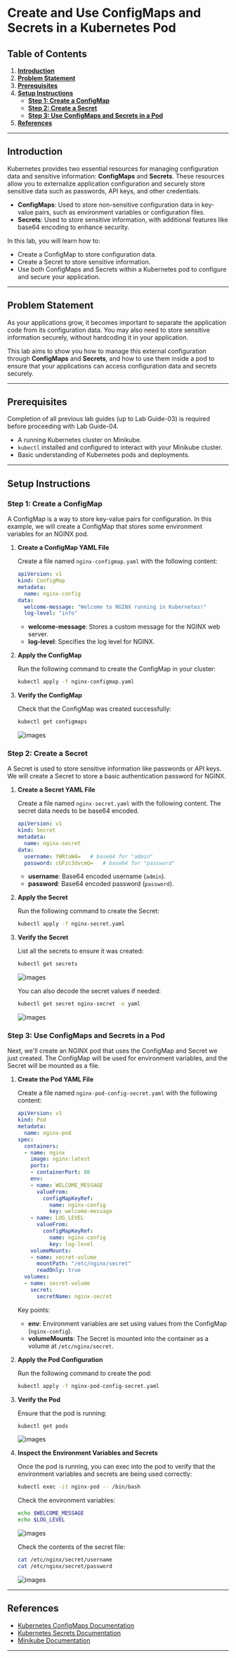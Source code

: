 # **Create and Use ConfigMaps and Secrets in a Kubernetes Pod**

## **Table of Contents**

1. [**Introduction**](#introduction)  
2. [**Problem Statement**](#problem-statement)  
3. [**Prerequisites**](#prerequisites)  
4. [**Setup Instructions**](#setup-instructions)  
   - [**Step 1: Create a ConfigMap**](#step-1-create-a-configmap)  
   - [**Step 2: Create a Secret**](#step-2-create-a-secret)  
   - [**Step 3: Use ConfigMaps and Secrets in a Pod**](#step-3-use-configmaps-and-secrets-in-a-pod)  
5. [**References**](#references)  

---

## **Introduction**

Kubernetes provides two essential resources for managing configuration data and sensitive information: **ConfigMaps** and **Secrets**. These resources allow you to externalize application configuration and securely store sensitive data such as passwords, API keys, and other credentials.

- **ConfigMaps**: Used to store non-sensitive configuration data in key-value pairs, such as environment variables or configuration files.
- **Secrets**: Used to store sensitive information, with additional features like base64 encoding to enhance security.

In this lab, you will learn how to:
- Create a ConfigMap to store configuration data.
- Create a Secret to store sensitive information.
- Use both ConfigMaps and Secrets within a Kubernetes pod to configure and secure your application.

---

## **Problem Statement**

As your applications grow, it becomes important to separate the application code from its configuration data. You may also need to store sensitive information securely, without hardcoding it in your application.

This lab aims to show you how to manage this external configuration through **ConfigMaps** and **Secrets**, and how to use them inside a pod to ensure that your applications can access configuration data and secrets securely.

---

## **Prerequisites**
Completion of all previous lab guides (up to Lab Guide-03) is required before proceeding with Lab Guide-04.

- A running Kubernetes cluster on Minikube.
- `kubectl` installed and configured to interact with your Minikube cluster.
- Basic understanding of Kubernetes pods and deployments.

---

## **Setup Instructions**

### **Step 1: Create a ConfigMap**

A ConfigMap is a way to store key-value pairs for configuration. In this example, we will create a ConfigMap that stores some environment variables for an NGINX pod.

1. **Create a ConfigMap YAML File**  

   Create a file named `nginx-configmap.yaml` with the following content:
   
   ```yaml
   apiVersion: v1
   kind: ConfigMap
   metadata:
     name: nginx-config
   data:
     welcome-message: "Welcome to NGINX running in Kubernetes!"
     log-level: "info"
   ```

   - **welcome-message**: Stores a custom message for the NGINX web server.
   - **log-level**: Specifies the log level for NGINX.

2. **Apply the ConfigMap** 

   Run the following command to create the ConfigMap in your cluster:

   ```bash
   kubectl apply -f nginx-configmap.yaml
   ```

3. **Verify the ConfigMap**  

   Check that the ConfigMap was created successfully:

   ```bash
   kubectl get configmaps
   ```
   ![images](./images/k8s-20.png)

### **Step 2: Create a Secret**

A Secret is used to store sensitive information like passwords or API keys. We will create a Secret to store a basic authentication password for NGINX.

1. **Create a Secret YAML File** 

   Create a file named `nginx-secret.yaml` with the following content. The secret data needs to be base64 encoded.
   
   ```yaml
   apiVersion: v1
   kind: Secret
   metadata:
     name: nginx-secret
   data:
     username: YWRtaW4=   # base64 for "admin"
     password: cGFzc3dvcmQ=   # base64 for "password"
   ```

   - **username**: Base64 encoded username (`admin`).
   - **password**: Base64 encoded password (`password`).

2. **Apply the Secret**  

   Run the following command to create the Secret:

   ```bash
   kubectl apply -f nginx-secret.yaml
   ```

3. **Verify the Secret** 

   List all the secrets to ensure it was created:

   ```bash
   kubectl get secrets
   ```

   ![images](./images/k8s-21.png)
   
   You can also decode the secret values if needed:

   ```bash
   kubectl get secret nginx-secret -o yaml
   ```

   ![images](./images/k8s-22.png)

### **Step 3: Use ConfigMaps and Secrets in a Pod**

Next, we'll create an NGINX pod that uses the ConfigMap and Secret we just created. The ConfigMap will be used for environment variables, and the Secret will be mounted as a file.

1. **Create the Pod YAML File**

   Create a file named `nginx-pod-config-secret.yaml` with the following content:

   ```yaml
   apiVersion: v1
   kind: Pod
   metadata:
     name: nginx-pod
   spec:
     containers:
     - name: nginx
       image: nginx:latest
       ports:
       - containerPort: 80
       env:
       - name: WELCOME_MESSAGE
         valueFrom:
           configMapKeyRef:
             name: nginx-config
             key: welcome-message
       - name: LOG_LEVEL
         valueFrom:
           configMapKeyRef:
             name: nginx-config
             key: log-level
       volumeMounts:
       - name: secret-volume
         mountPath: "/etc/nginx/secret"
         readOnly: true
     volumes:
     - name: secret-volume
       secret:
         secretName: nginx-secret
   ```

   Key points:

   - **env**: Environment variables are set using values from the ConfigMap (`nginx-config`).
   - **volumeMounts**: The Secret is mounted into the container as a volume at `/etc/nginx/secret`.

2. **Apply the Pod Configuration** 

   Run the following command to create the pod:

   ```bash
   kubectl apply -f nginx-pod-config-secret.yaml
   ```

3. **Verify the Pod**

   Ensure that the pod is running:

   ```bash
   kubectl get pods
   ```

   ![images](./images/k8s-23.png)
   

4. **Inspect the Environment Variables and Secrets**  

   Once the pod is running, you can exec into the pod to verify that the environment variables and secrets are being used correctly:

   ```bash
   kubectl exec -it nginx-pod -- /bin/bash
   ```

   Check the environment variables:

   ```bash
   echo $WELCOME_MESSAGE
   echo $LOG_LEVEL
   ```

   ![images](./images/k8s-24.png)
   
   Check the contents of the secret file:

   ```bash
   cat /etc/nginx/secret/username
   cat /etc/nginx/secret/password
   ```

   ![images](./images/k8s-25.png)   

---

## **References**

- [Kubernetes ConfigMaps Documentation](https://kubernetes.io/docs/concepts/configuration/configmap/)
- [Kubernetes Secrets Documentation](https://kubernetes.io/docs/concepts/configuration/secret/)
- [Minikube Documentation](https://minikube.sigs.k8s.io/docs/start/)

---